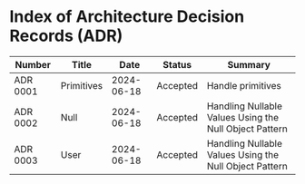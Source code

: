 # Index of Architecture Decision Records (ADR)

| Number   | Title      | Date       | Status | Summary                                                 |
|----------|------------|------------|--------|---------------------------------------------------------|
| ADR 0001 | Primitives | 2024-06-18 | Accepted | Handle primitives                                      |
| ADR 0002 | Null       | 2024-06-18 | Accepted | Handling Nullable Values Using the Null Object Pattern |
| ADR 0003 | User       | 2024-06-18 | Accepted | Handling Nullable Values Using the Null Object Pattern |
